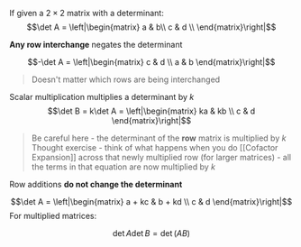 If given a $2\times 2$ matrix with a determinant:
$$\det A  = \left|\begin{matrix}
a & b\\
c & d \\
\end{matrix}\right|$$

**Any row interchange** negates the determinant

$$-\det A  = \left|\begin{matrix}
c & d \\ a & b
\end{matrix}\right|$$

> Doesn't matter which rows are being interchanged

Scalar multiplication multiplies a determinant by $k$
$$\det B = k\det A  = \left|\begin{matrix}
ka & kb \\
c & d 
\end{matrix}\right|$$

> Be careful here - the determinant of the **row** matrix is multiplied by $k$
> Thought exercise - think of what happens when you do [[Cofactor Expansion]] across that newly multiplied row (for larger matrices) - all the terms in that equation are now multiplied by $k$

Row additions **do not change the determinant**

$$\det A  = \left|\begin{matrix}
a + kc &  b + kd \\ c & d
\end{matrix}\right|$$
For multiplied matrices:

$$\det{A}\det{B} =\det{(AB)}$$
